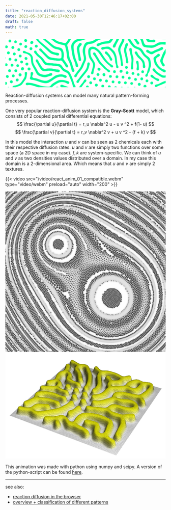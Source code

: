 ```yaml
---
title: "reaction_diffusion_systems"
date: 2021-05-30T12:46:17+02:00
draft: false
math: true
---
```


![raction diffusion pattern](/img/reaction_diffusion_crop.svg)

<!-- {{< figure src="/img/reaction_diffusion_crop.svg" title="a typical reaction-diffusion pattern." >}} -->

Reaction-diffusion systems can model many natural pattern-forming processes. 

One very popular reaction-diffusion system is the **Gray-Scott** model, which consists of 2 coupled partial differential equations:
$$ 
    \frac{\partial u}{\partial t} = r_u \nabla^2 u - u v ^2 + f(1- u)
$$
$$
    \frac{\partial v}{\partial t} = r_v \nabla^2 v + u v ^2 - (f + k) v
$$

In this model the interaction $u$ and $v$ can be seen as 2 chemicals each with their respective diffusion rates. $u$ and $v$ are simply two functions over some space (a 2D space in my case). $f, k$ are system-specific. We can think of $u$ and $v$ as two densities values distributed over a domain. In my case this domain is a 2-dimensional area. Which means that $u$ and $v$ are simply 2 textures.

{{< video src="/video/react_anim_01_compatible.webm" type="video/webm" preload="auto" width="200" >}}

![interesting pattern1](/img/little_creatures_800x800.png)
![interesting pattern2](/img/reaction_diffusion_mesh.png)

This animation was made with python using numpy and scipy. A version of the python-script can be found [here](https://github.com/exo-cortex/reaction_diffusion_python/).


---

see also:
- [reaction diffusion in the browser](https://pmneila.github.io/jsexp/grayscott/)
- [overview + classification of different patterns](https://mrob.com/pub/comp/xmorphia/pearson-classes.html)
